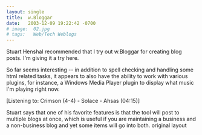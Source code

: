 ```yaml
---
layout: single
title:  w.Bloggar
date:   2003-12-09 19:22:42 -0700
# image:  02.jpg
# tags:   Web/Tech Weblogs
---
```



Stuart Henshal recommended that I try out w.Bloggar for creating blog posts. I'm giving it a try here.

So far seems interesting -- in addition to spell checking and handling some html related tasks, it appears to also have the ability to work with various plugins, for instance, a Windows Media Player plugin to display what music I'm playing right now.

[Listening to: Crimson (4-4) - Solace - Ahsas (04:15)]

Stuart says that one of his favorite features is that the tool will post to multiple blogs at once, which is useful if you are maintaining a business and a non-business blog and yet some items will go into both.
original layout
